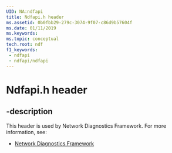 ```yaml
---
UID: NA:ndfapi
title: Ndfapi.h header
ms.assetid: 0b0fbb29-279c-3074-9f07-c86d9b57604f
ms.date: 01/11/2019
ms.keywords: 
ms.topic: conceptual
tech.root: ndf
f1_keywords:
 - ndfapi
 - ndfapi/ndfapi
---
```


# Ndfapi.h header


## -description

This header is used by Network Diagnostics Framework. For more information, see:

- [Network Diagnostics Framework](../_ndf/index.md)

